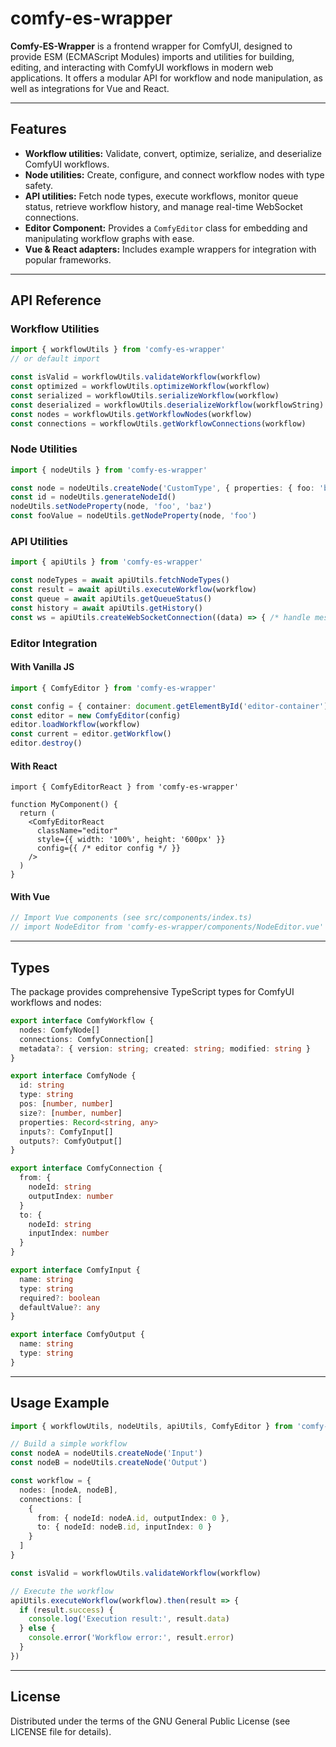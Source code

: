 # comfy-es-wrapper

**Comfy-ES-Wrapper** is a frontend wrapper for ComfyUI, designed to provide ESM (ECMAScript Modules) imports and utilities for building, editing, and interacting with ComfyUI workflows in modern web applications. It offers a modular API for workflow and node manipulation, as well as integrations for Vue and React.

---

## Features

- **Workflow utilities:** Validate, convert, optimize, serialize, and deserialize ComfyUI workflows.
- **Node utilities:** Create, configure, and connect workflow nodes with type safety.
- **API utilities:** Fetch node types, execute workflows, monitor queue status, retrieve workflow history, and manage real-time WebSocket connections.
- **Editor Component:** Provides a `ComfyEditor` class for embedding and manipulating workflow graphs with ease.
- **Vue & React adapters:** Includes example wrappers for integration with popular frameworks.

---

## API Reference

### Workflow Utilities

```typescript
import { workflowUtils } from 'comfy-es-wrapper'
// or default import

const isValid = workflowUtils.validateWorkflow(workflow)
const optimized = workflowUtils.optimizeWorkflow(workflow)
const serialized = workflowUtils.serializeWorkflow(workflow)
const deserialized = workflowUtils.deserializeWorkflow(workflowString)
const nodes = workflowUtils.getWorkflowNodes(workflow)
const connections = workflowUtils.getWorkflowConnections(workflow)
```

### Node Utilities

```typescript
import { nodeUtils } from 'comfy-es-wrapper'

const node = nodeUtils.createNode('CustomType', { properties: { foo: 'bar' } })
const id = nodeUtils.generateNodeId()
nodeUtils.setNodeProperty(node, 'foo', 'baz')
const fooValue = nodeUtils.getNodeProperty(node, 'foo')
```

### API Utilities

```typescript
import { apiUtils } from 'comfy-es-wrapper'

const nodeTypes = await apiUtils.fetchNodeTypes()
const result = await apiUtils.executeWorkflow(workflow)
const queue = await apiUtils.getQueueStatus()
const history = await apiUtils.getHistory()
const ws = apiUtils.createWebSocketConnection((data) => { /* handle messages */ })
```

### Editor Integration

#### With Vanilla JS

```typescript
import { ComfyEditor } from 'comfy-es-wrapper'

const config = { container: document.getElementById('editor-container') }
const editor = new ComfyEditor(config)
editor.loadWorkflow(workflow)
const current = editor.getWorkflow()
editor.destroy()
```

#### With React

```tsx
import { ComfyEditorReact } from 'comfy-es-wrapper'

function MyComponent() {
  return (
    <ComfyEditorReact 
      className="editor"
      style={{ width: '100%', height: '600px' }}
      config={{ /* editor config */ }}
    />
  )
}
```

#### With Vue

```typescript
// Import Vue components (see src/components/index.ts)
// import NodeEditor from 'comfy-es-wrapper/components/NodeEditor.vue'
```

---

## Types

The package provides comprehensive TypeScript types for ComfyUI workflows and nodes:

```typescript
export interface ComfyWorkflow {
  nodes: ComfyNode[]
  connections: ComfyConnection[]
  metadata?: { version: string; created: string; modified: string }
}

export interface ComfyNode {
  id: string
  type: string
  pos: [number, number]
  size?: [number, number]
  properties: Record<string, any>
  inputs?: ComfyInput[]
  outputs?: ComfyOutput[]
}

export interface ComfyConnection {
  from: {
    nodeId: string
    outputIndex: number
  }
  to: {
    nodeId: string
    inputIndex: number
  }
}

export interface ComfyInput {
  name: string
  type: string
  required?: boolean
  defaultValue?: any
}

export interface ComfyOutput {
  name: string
  type: string
}
```

---

## Usage Example

```typescript
import { workflowUtils, nodeUtils, apiUtils, ComfyEditor } from 'comfy-es-wrapper'

// Build a simple workflow
const nodeA = nodeUtils.createNode('Input')
const nodeB = nodeUtils.createNode('Output')

const workflow = {
  nodes: [nodeA, nodeB],
  connections: [
    {
      from: { nodeId: nodeA.id, outputIndex: 0 },
      to: { nodeId: nodeB.id, inputIndex: 0 }
    }
  ]
}

const isValid = workflowUtils.validateWorkflow(workflow)

// Execute the workflow
apiUtils.executeWorkflow(workflow).then(result => {
  if (result.success) {
    console.log('Execution result:', result.data)
  } else {
    console.error('Workflow error:', result.error)
  }
})
```

---

## License

Distributed under the terms of the GNU General Public License (see LICENSE file for details).

